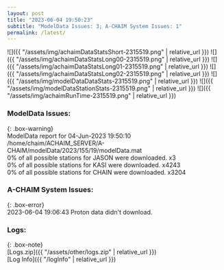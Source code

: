 ```yaml
---
layout: post
title: "2023-06-04 19:50:23"
subtitle: "ModelData Issues: 3; A-CHAIM System Issues: 1"
permalink: /latest/
---
```


![]({{ "/assets/img/achaimDataStatsShort-2315519.png" | relative_url }})
![]({{ "/assets/img/achaimDataStatsLong00-2315519.png" | relative_url }})
![]({{ "/assets/img/achaimDataStatsLong01-2315519.png" | relative_url }})
![]({{ "/assets/img/achaimDataStatsLong02-2315519.png" | relative_url }})
![]({{ "/assets/img/modelDataDataStats-2315519.png" | relative_url }})
![]({{ "/assets/img/modelDataStationStats-2315519.png" | relative_url }})
![]({{ "/assets/img/achaimRunTime-2315519.png" | relative_url }})


### ModelData Issues:  
  
{: .box-warning}  
 ModelData report for 04-Jun-2023 19:50:10   
 /home/chaim/ACHAIM_SERVER/A-CHAIM/modelData/2023/155/19/modelData.mat   
 0% of all possible stations for JASON were downloaded. x3   
 0% of all possible stations for KASI were downloaded. x4243   
 0% of all possible stations for CHAIN were downloaded. x3204   
  
### A-CHAIM System Issues:  
  
{: .box-error}  
2023-06-04 19:06:43 Proton data didn't download.  

### Logs:  
  
{: .box-note}  
[Logs.zip]({{ "/assets/other/logs.zip" | relative_url }})  
[Log Info]({{ "/logInfo" | relative_url }})  
